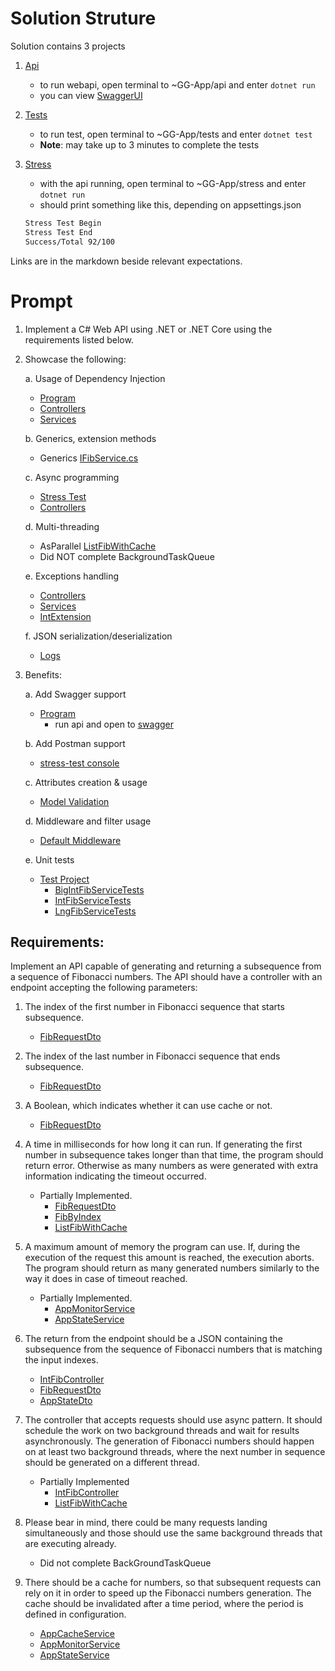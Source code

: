 # Solution Struture

Solution contains 3 projects

1. [Api](api/api.csproj)

   - to run webapi, open terminal to ~GG-App/api and enter `dotnet run`
   - you can view [SwaggerUI](https://localhost:7120/swagger/index.html)

2. [Tests](tests/tests.csproj)

   - to run test, open terminal to ~GG-App/tests and enter `dotnet test`
   - **Note**: may take up to 3 minutes to complete the tests

3. [Stress](stress\stress.csproj)

   - with the api running, open terminal to ~GG-App/stress and enter `dotnet run`
   - should print something like this, depending on appsettings.json

   ```bash
   Stress Test Begin
   Stress Test End
   Success/Total 92/100
   ```

Links are in the markdown beside relevant expectations.

# Prompt

1. Implement a C# Web API using .NET or .NET Core using the requirements listed below.

2. Showcase the following:

   a. Usage of Dependency Injection

   - [Program](api\Program.cs)
   - [Controllers](api\Controllers)
   - [Services](api\Services)

   b. Generics, extension methods

   - Generics [IFibService.cs](api\Services\IFibService.cs)

   c. Async programming

   - [Stress Test](stress\Program.cs)
   - [Controllers](api\Controllers)

   d. Multi-threading

   - AsParallel [ListFibWithCache](api\Services\IntFibService.cs)
   - Did NOT complete BackgroundTaskQueue

   e. Exceptions handling

   - [Controllers](api\Controllers)
   - [Services](api\Services)
   - [IntExtension](api\Extensions\IntExtension.cs)

   f. JSON serialization/deserialization

   - [Logs](api\Services\AppMonitorService.cs)

3. Benefits:

   a. Add Swagger support

   - [Program](api\Program.cs)
     - run api and open to [swagger](https://localhost:7120/swagger/index.html)

   b. Add Postman support

   - [stress-test console](stress)

   c. Attributes creation & usage

   - [Model Validation](api\Models\FibRequestDto.cs)

   d. Middleware and filter usage

   - [Default Middleware](api\Program.cs)

   e. Unit tests

   - [Test Project](tests\tests.csproj)
     - [BigIntFibServiceTests](tests\BigIntFibServiceTests.cs)
     - [IntFibServiceTests](tests\IntFibServiceTests.cs)
     - [LngFibServiceTests](tests\LngFibServiceTests.cs)

## Requirements:

Implement an API capable of generating and returning a subsequence from a sequence of Fibonacci numbers. The API should have a controller with an endpoint accepting the following parameters:

1. The index of the first number in Fibonacci sequence that starts subsequence.

   - [FibRequestDto](api\Models\FibRequestDto.cs)

2. The index of the last number in Fibonacci sequence that ends subsequence.

   - [FibRequestDto](api\Models\FibRequestDto.cs)

3. A Boolean, which indicates whether it can use cache or not.

   - [FibRequestDto](api\Models\FibRequestDto.cs)

4. A time in milliseconds for how long it can run. If generating the first number in subsequence takes longer than that time, the program should return error. Otherwise as many numbers as were generated with extra information indicating the timeout occurred.

   - Partially Implemented.
     - [FibRequestDto](api\Models\FibRequestDto.cs)
     - [FibByIndex](api\Controllers\IntFibController.cs)
     - [ListFibWithCache](api\Services\IntFibService.cs)

5. A maximum amount of memory the program can use. If, during the execution of the request this amount is reached, the execution aborts. The program should return as many generated numbers similarly to the way it does in case of timeout reached.

   - Partially Implemented.
     - [AppMonitorService](api\Services\AppMonitorService.cs)
     - [AppStateService](api\Services\AppStateService.cs)

6. The return from the endpoint should be a JSON containing the subsequence from the sequence of Fibonacci numbers that is matching the input indexes.

   - [IntFibController](api\Controllers\IntFibController.cs)
   - [FibRequestDto](api\Models\FibRequestDto.cs)
   - [AppStateDto](api\Models\AppStateDto.cs)

7. The controller that accepts requests should use async pattern.
   It should schedule the work on two background threads and wait for results asynchronously.
   The generation of Fibonacci numbers should happen on at least two background threads, where the next number in sequence should be generated on a different thread.

   - Partially Implemented
     - [IntFibController](api\Controllers\IntFibController.cs)
     - [ListFibWithCache](api\Services\IntFibService.cs)

8. Please bear in mind, there could be many requests landing simultaneously and those should use the same background threads that are executing already.

   - Did not complete BackGroundTaskQueue

9. There should be a cache for numbers, so that subsequent requests can rely on it in order to speed up the Fibonacci numbers generation.
   The cache should be invalidated after a time period, where the period is defined in configuration.

   - [AppCacheService](api\Services\AppCacheService.cs)
   - [AppMonitorService](api\Services\AppMonitorService.cs)
   - [AppStateService](api\Services\AppStateService.cs)
